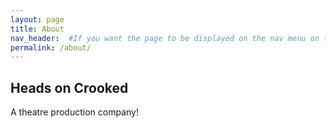 ```yaml
---
layout: page
title: About
nav_header:  #If you want the page to be displayed on the nav menu on top of the site, leave "true" here. If not, you can leave it blank
permalink: /about/
---
```


## Heads on Crooked

A theatre production company! 
